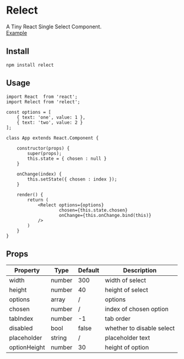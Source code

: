 # Relect
A Tiny React Single Select Component.    
[Example](http://chenjiahan.github.io/relect/)

## Install

    npm install relect

## Usage

    import React  from 'react';
    import Relect from 'relect';
    
    const options = [
        { text: 'one', value: 1 },
        { text: 'two', value: 2 }
    ];
    
    class App extends React.Component {
    
        constructor(props) {
            super(props);
            this.state = { chosen : null }
        }
        
        onChange(index) {
            this.setState({ chosen : index });
        }
    
        render() {
            return (
                <Relect options={options}
                        chosen={this.state.chosen}
                        onChange={this.onChange.bind(this)}
                />
            )
        }
    }

## Props

Property|Type|Default|Description
---|---|---|---
width|number|300|width of select
height|number|40|height of select
options|array|/|options
chosen|number|/|index of chosen option
tabIndex|number|-1|tab order
disabled|bool|false|whether to disable select
placeholder|string|/|placeholder text
optionHeight|number|30|height of option
